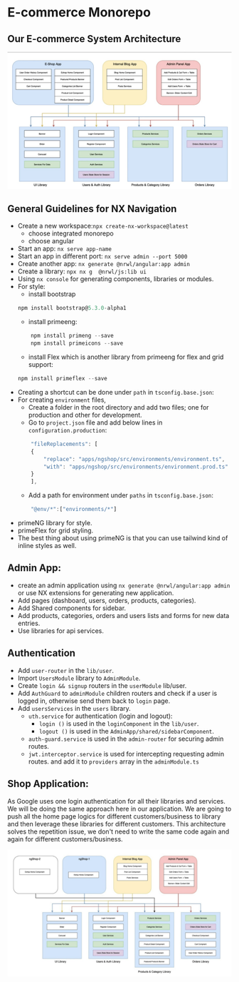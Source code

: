 # E-commerce Monorepo

## Our E-commerce System Architecture
<div align="center">
    <img src="./project_archeticture.jpg">
</div>

## General Guidelines for NX Navigation
- Create a new workspace:`npx create-nx-workspace@latest`
    - choose integrated monorepo
    - choose angular
- Start an app: `nx serve app-name`
- Start an app in different port: `nx serve admin --port 5000`
- Create another app: `nx generate @nrwl/angular:app admin`
- Create a library: `npx nx g  @nrwl/js:lib ui`
- Using `nx console` for generating components, libraries or modules.
- For style:
    - install bootstrap
    ```javascript
    npm install bootstrap@5.3.0-alpha1
    ```
    - install primeeng:
    ```javascript
        npm install primeng --save
        npm install primeicons --save
    ```
    - install Flex which is another library from primeeng for flex and grid support:
    ```javascript
    npm install primeflex --save
    ```
- Creating a shortcut can be done under `path` in `tsconfig.base.json`:
- For creating `environment` files, 
    - Create a folder in the root directory and add two files; one for production and other for development.
    - Go to `project.json` file and add below lines in `configuration.production`:
    ```javascript
        "fileReplacements": [
        {
            "replace": "apps/ngshop/src/environments/environment.ts",
            "with": "apps/ngshop/src/environments/environment.prod.ts"
        }
        ],
    ```
    - Add a path for environment under `paths` in `tsconfig.base.json`:
    ```javascript
        "@env/*":["environments/*"]
    ```
- primeNG library for style.
- primeFlex for grid styling.
- The best thing about using primeNG is that you can use tailwind kind of inline styles as well.

## Admin App:
- create an admin application using `nx generate @nrwl/angular:app admin` or use NX extensions for generating new application.
- Add pages (dashboard, users, orders, products, categories).
- Add Shared components for sidebar.
- Add products, categories, orders and users lists and forms for new data entries.
- Use libraries for api services.

## Authentication
- Add `user-router` in the `lib/user`.
- Import `UsersModule` library to `AdminModule`.
- Create `login && signup` routers in the `userModule` lib/user.
- Add `AuthGuard` to `adminModule` children routers and check if a user is logged in, otherwise send them back to `login` page.
- Add `usersServices` in the `users` library.
    - `uth.service` for authentication (login and logout):
        - `login ()` is used in the `loginComponent` in the `lib/user`.
        - `logout ()` is used in the `AdminApp/shared/sidebarComponent`.
    - `auth-guard.service` is used in the `admin-router` for securing admin routes.
    - `jwt.interceptor.service` is used for intercepting requesting admin routes. and add it to `providers` array in the `adminModule.ts`


## Shop Application:
As Google uses one login authentication for all their libraries and services. We will be doing the same approach here in our application. We are going to push all the home page logics for different customers/business to library and then leverage these libraries for different customers. This architecture solves the repetition issue, we don't need to write the same code again and again for different customers/business.


<div align="center">
    <img src="./project_archeticture2.jpg">
</div>
